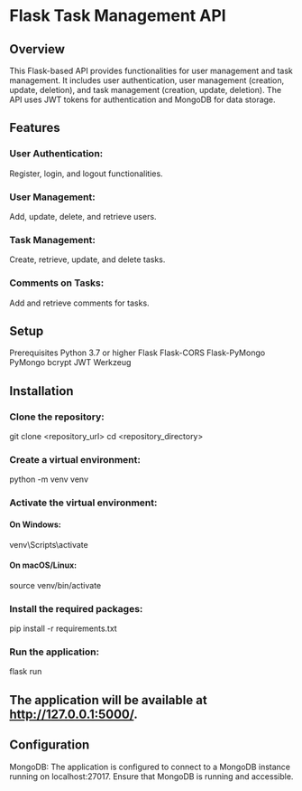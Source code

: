 # Flask Task Management API
## Overview
This Flask-based API provides functionalities for user management and task management. It includes user authentication, user management (creation, update, deletion), and task management (creation, update, deletion). The API uses JWT tokens for authentication and MongoDB for data storage.


## Features
### User Authentication:
 Register, login, and logout functionalities.
### User Management:
 Add, update, delete, and retrieve users.
### Task Management:
 Create, retrieve, update, and delete tasks.
### Comments on Tasks:
 Add and retrieve comments for tasks.


## Setup
Prerequisites
Python 3.7 or higher
Flask
Flask-CORS
Flask-PyMongo
PyMongo
bcrypt
JWT
Werkzeug

## Installation

### Clone the repository:

git clone <repository_url>
cd <repository_directory>

### Create a virtual environment:
python -m venv venv

### Activate the virtual environment:

#### On Windows:
venv\Scripts\activate


#### On macOS/Linux:
source venv/bin/activate

### Install the required packages:
pip install -r requirements.txt

### Run the application:
flask run


## The application will be available at http://127.0.0.1:5000/.

## Configuration
MongoDB: The application is configured to connect to a MongoDB instance running on localhost:27017. Ensure that MongoDB is running and accessible.

